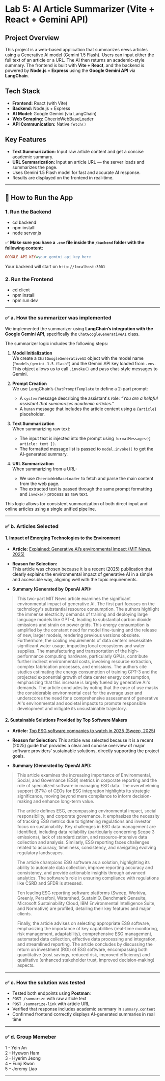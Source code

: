 # Lab 5: AI Article Summarizer (Vite + React + Gemini API)

## Project Overview

This project is a web-based application that summarizes news articles using a Generative AI model (Gemini 1.5 Flash). Users can input either the full text of an article or a URL. The AI then returns an academic-style summary. The frontend is built with **Vite + React**, and the backend is powered by **Node.js + Express** using the **Google Gemini API** via **LangChain**.

## Tech Stack

- **Frontend:** React (with Vite)
- **Backend:** Node.js + Express
- **AI Model:** Google Gemini (via LangChain)
- **Web Scraping:** CheerioWebBaseLoader
- **API Communication:** Native `fetch()`

## Key Features

- **Text Summarization:** Input raw article content and get a concise academic summary.
- **URL Summarization:** Input an article URL — the server loads and summarizes the page.
- Uses Gemini 1.5 Flash model for fast and accurate AI response.
- Results are displayed on the frontend in real-time.

---

## 🚀 How to Run the App

### 1. Run the Backend

- cd backend
- npm install
- node server.js

✅ **Make sure you have a `.env` file inside the `/backend` folder with the following content:**

```ini
GOOGLE_API_KEY=your_gemini_api_key_here
```

Your backend will start on `http://localhost:3001`

### 2. Run the Frontend

- cd client
- npm install
- npm run dev

---

### ✅ a. How the summarizer was implemented

We implemented the summarizer using **LangChain’s integration with the Google Gemini API**, specifically the `ChatGoogleGenerativeAI` class.

The summarizer logic includes the following steps:

1. **Model Initialization**  
   We create a `ChatGoogleGenerativeAI` object with the model name (`"models/gemini-1.5-flash"`) and the Gemini API key loaded from `.env`.  
   This object allows us to call `.invoke()` and pass chat-style messages to Gemini.

2. **Prompt Creation**  
   We use LangChain’s `ChatPromptTemplate` to define a 2-part prompt:

   - A `system` message describing the assistant's role: _“You are a helpful assistant that summarizes academic articles.”_
   - A `human` message that includes the article content using a `{article}` placeholder.

3. **Text Summarization**  
   When summarizing raw text:

   - The input text is injected into the prompt using `formatMessages({ article: text })`.
   - The formatted message list is passed to `model.invoke()` to get the AI-generated summary.

4. **URL Summarization**  
   When summarizing from a URL:
   - We use `CheerioWebBaseLoader` to fetch and parse the main content from the web page.
   - The extracted text is passed through the same prompt formatting and `invoke()` process as raw text.

This logic allows for consistent summarization of both direct input and online articles using a single unified pipeline.

---

### ✅ b. Articles Selected
####  1. Impact of Emerging Technologies to the Environment

- **Article:** [Explained: Generative AI’s environmental impact (MIT News, 2025)](https://news.mit.edu/2025/explained-generative-ai-environmental-impact-0117)
- **Reason for Selection:**  
  This article was chosen because it is a recent (2025) publication that clearly explains the environmental impact of generative AI in a simple and accessible way, aligning well with the topic requirements.

- **Summary (Generated by OpenAI API):**
> This two-part MIT News article examines the significant environmental impact of generative AI.  The first part focuses on the technology's substantial resource consumption.  The authors highlight the immense electricity demands of training and deploying large language models like GPT-4, leading to substantial carbon dioxide emissions and strain on power grids.  This energy consumption is amplified by the constant need for model fine-tuning and the release of new, larger models, rendering previous versions obsolete.  Furthermore, the cooling requirements of data centers necessitate significant water usage, impacting local ecosystems and water supplies.  The manufacturing and transportation of the high-performance computing hardware, particularly GPUs, contribute further indirect environmental costs, involving resource extraction, complex fabrication processes, and emissions.  The authors cite studies estimating the energy consumption of training GPT-3 and the projected exponential growth of data center energy consumption, emphasizing that this increase is largely fueled by generative AI's demands.  The article concludes by noting that the ease of use masks the considerable environmental cost for the average user and underscores the need for a comprehensive assessment of generative AI's environmental and societal impacts to promote responsible development and mitigate its unsustainable trajectory.


#### 2. Sustainable Solutions Provided by Top Software Makers
- **Article:** [Top ESG software companies to watch in 2025 (Sweep, 2025)](https://www.sweep.net/insights/top-esg-software-companies-to-watch-in-2024)
- **Reason for Selection:**
  This article was selected because it is a recent (2025) guide that provides a clear and concise overview of major software providers’ sustainable solutions, directly supporting the project goals.

- **Summary (Generated by OpenAI API):**
> This article examines the increasing importance of Environmental, Social, and Governance (ESG) metrics in corporate reporting and the role of specialized software in managing ESG data.  The overwhelming support (87%) of CEOs for ESG integration highlights its strategic significance, moving beyond mere compliance to inform decision-making and enhance long-term value.
> 
> The article defines ESG, encompassing environmental impact, social responsibility, and corporate governance.  It emphasizes the necessity of tracking ESG metrics due to tightening regulations and investor focus on sustainability.  Key challenges in ESG data management are identified, including data reliability (particularly concerning Scope 3 emissions), lack of standardization, and resource-intensive data collection and analysis.  Similarly, ESG reporting faces challenges related to accuracy, timeliness, consistency, and navigating evolving regulatory landscapes.
> 
> The article champions ESG software as a solution, highlighting its ability to automate data collection, improve reporting accuracy and consistency, and provide actionable insights through advanced analytics.  The software's role in ensuring compliance with regulations like CSRD and SFDR is stressed.
> 
> Ten leading ESG reporting software platforms (Sweep, Workiva, Greenly, Persefoni, Watershed, SustainIQ, Benchmark Gensuite, Microsoft Sustainability Cloud, IBM Environmental Intelligence Suite, and Normative) are profiled, detailing their key features and major clients.
> 
> Finally, the article advises on selecting appropriate ESG software, emphasizing the importance of key capabilities (real-time monitoring, risk management, adaptability), comprehensive ESG management, automated data collection, effective data processing and integration, and streamlined reporting.  The article concludes by discussing the return on investment (ROI) of ESG software, encompassing both quantitative (cost savings, reduced risk, improved efficiency) and qualitative (enhanced stakeholder trust, improved decision-making) aspects.



---

### ✅ c. How the solution was tested

-  Tested both endpoints using **Postman**:
  - `POST /summarize` with raw article text
  - `POST /summarize-link` with article URL
-  Verified that response includes academic summary in `summary.content`
-  Confirmed frontend correctly displays AI-generated summaries in real time
  
---

### ✅ d. Group Memeber

   1 -   Yein An    
   2 -   Hyewon Ham    
   3 -   Hyerim Jeong    
   4 –   Eunji Kwon    
   5 –   Jeremy Liao 

---

